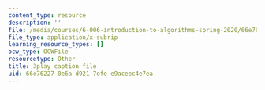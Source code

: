 ```yaml
---
content_type: resource
description: ''
file: /media/courses/6-006-introduction-to-algorithms-spring-2020/66e762270e6ad9217efee9aceec4e7ea_U1JYwHcFfso.srt
file_type: application/x-subrip
learning_resource_types: []
ocw_type: OCWFile
resourcetype: Other
title: 3play caption file
uid: 66e76227-0e6a-d921-7efe-e9aceec4e7ea
---
```

